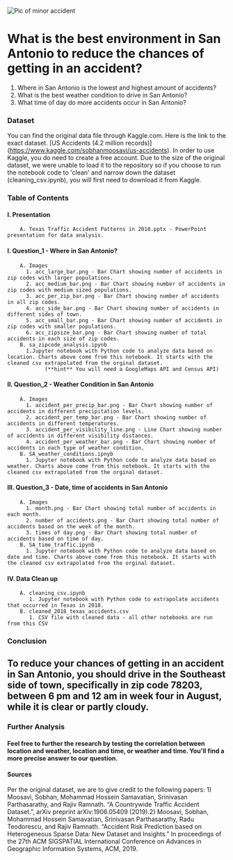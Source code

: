 ![Pic of minor accident](https://github.com/Corters22/Traffic_Data_in_Texas_Project1/blob/main/fender-bender-costarica.jpg)

# What is the best environment in San Antonio to reduce the chances of getting in an accident?

1) Where in San Antonio is the lowest and highest amount of accidents? 
2) What is the best weather condition to drive in San Antonio? 
3) What time of day do more accidents occur in San Antonio?

### Dataset
You can find the original data file through Kaggle.com. Here is the link to the exact dataset. [US Accidents (4.2 million records)] (https://www.kaggle.com/sobhanmoosavi/us-accidents). In order to use Kaggle, you do need to create a free account. Due to the size of the original dataset, we were unable to load it to the repository so if you choose to run the notebook code to 'clean' and narrow down the dataset (cleaning_csv.ipynb), you will first need to download it from Kaggle.

### Table of Contents
#### I. Presentation
        A. Texas Traffic Accident Patterns in 2018.pptx - PowerPoint presentation for data analysis.
#### I. Question_1 - Where in San Antonio?
        A. Images
          1. acc_large_bar.png - Bar Chart showing number of accidents in zip codes with larger populations.
          2. acc_medium_bar.png - Bar Chart showing number of accidents in zip codes with medium sized populations.
          3. acc_per_zip_bar.png - Bar Chart showing number of accidents in all zip codes.
          4. acc_side_bar.png - Bar Chart showing number of accidents in different sides of town.
          5. acc_small_bar.png - Bar Chart showing number of accidents in zip codes with smaller populations.
          6. acc_zipsize_bar.png - Bar Chart showing number of total accidents in each size of zip codes.
        B. sa_zipcode_analysis.ipynb
          1.Jupyter notebook with Python code to analyze data based on location. Charts above come from this notebook. It starts with the cleaned csv extrapolated from the orginal dataset. 
                (**hint** You will need a GoogleMaps API and Census API)
#### II. Question_2 - Weather Condition in San Antonio
        A. Images
          1. accident_per_precip_bar.png - Bar Chart showing number of accidents in different precipitation levels.
          2. accident_per_temp_bar.png - Bar Chart showing number of accidents in different temperatures.
          3. accident_per_visibility_line.png - Line Chart showing number of accidents in different visibility distances.
          4. accident_per_weather_bar.png - Bar Chart showing number of accidents in each type of weather condition. 
        B. SA_weather_conditions.ipnyb
          1. Jupyter notebook with Python code to analyze data based on weather. Charts above come from this notebook. It starts with the cleaned csv extrapolated from the orginal dataset. 
#### III. Question_3 - Date, time of accidents in San Antonio
        A. Images
          1. month.png - Bar Chart showing total number of accidents in each month.
          2. number of accidents.png - Bar Chart showing total number of accidents based on the week of the month.
          3. times of day.png - Bar Chart showing total number of accidents based on time of day.
        B. SA_time_traffic.ipynb
          1. Jupyter notebook with Python code to analyze data based on date and time. Charts above come from this notebook. It starts with the cleaned csv extrapolated from the orginal dataset. 
#### IV. Data Clean up
        A. cleaning_csv.ipynb
           1. Jupyter notebook with Python code to extrapolate accidents that occurred in Texas in 2018.
        B. cleaned_2018_texas_accidents.csv
           1. CSV file with cleaned data - all other notebooks are run from this CSV

### Conclusion

## To reduce your chances of getting in an accident in San Antonio, you should drive in the Southeast side of town, specifically in zip code 78203, between 6 pm and 12 am in week four in August, while it is clear or partly cloudy.

### Further Analysis
####    Feel free to further the research by testing the correlation between location and weather, location and time, or weather and time. You'll find a more precise answer to our question. 

#### Sources

Per the original dataset, we are to give credit to the following papers: 1) Moosavi, Sobhan, Mohammad Hossein Samavatian, Srinivasan Parthasarathy, and Rajiv Ramnath. “A Countrywide Traffic Accident Dataset.”, arXiv preprint arXiv:1906.05409 (2019).2) Moosavi, Sobhan, Mohammad Hossein Samavatian, Srinivasan Parthasarathy, Radu Teodorescu, and Rajiv Ramnath. “Accident Risk Prediction based on Heterogeneous Sparse Data: New Dataset and Insights.” In proceedings of the 27th ACM SIGSPATIAL International Conference on Advances in Geographic Information Systems, ACM, 2019.

